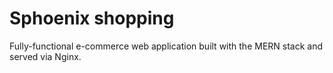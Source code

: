 # Sphoenix shopping
Fully-functional e-commerce web application built with the MERN stack and served via Nginx.
